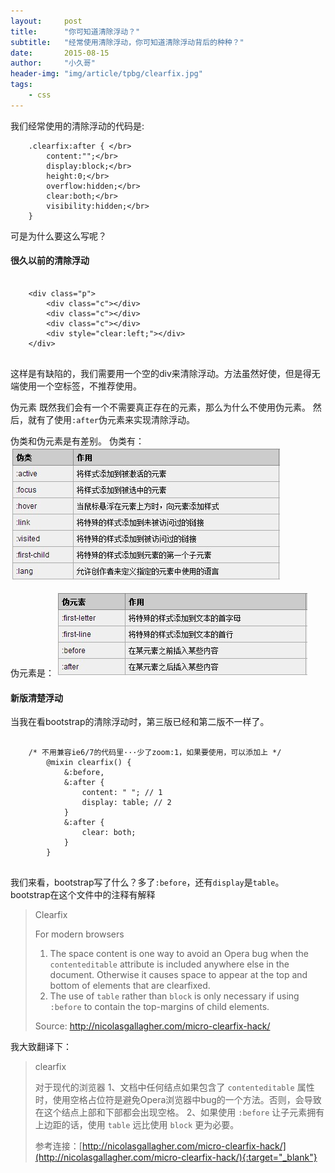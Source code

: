 ```yaml
---
layout:     post
title:      "你可知道清除浮动？"
subtitle:   "经常使用清除浮动，你可知道清除浮动背后的种种？"
date:       2015-08-15
author:     "小久哥"
header-img: "img/article/tpbg/clearfix.jpg"
tags:
    - css
---
```


我们经常使用的清除浮动的代码是:
```
	.clearfix:after { </br>
		content:"";</br>
		display:block;</br>
		height:0;</br>
		overflow:hidden;</br>
		clear:both;</br>
		visibility:hidden;</br>
	}
```
可是为什么要这么写呢？

#### 很久以前的清除浮动
<pre>
	<code>
	&lt;div class="p"&gt;
	    &lt;div class="c"&gt;&lt;/div&gt;
	    &lt;div class="c"&gt;&lt;/div&gt;
	    &lt;div class="c"&gt;&lt;/div&gt;
	    &lt;div style="clear:left;"&gt;&lt;/div&gt;
	&lt;/div&gt;
	</code>
</pre>

这样是有缺陷的，我们需要用一个空的div来清除浮动。方法虽然好使，但是得无端使用一个空标签，不推荐使用。

伪元素
既然我们会有一个不需要真正存在的元素，那么为什么不使用伪元素。
然后，就有了使用`:after`伪元素来实现清除浮动。

伪类和伪元素是有差别。
伪类有：
![img](/img/article/insert/20150815/weilei.jpg)

伪元素是：
![img](/img/article/insert/20150815/weiyuansu.jpg)

#### 新版清楚浮动
当我在看bootstrap的清除浮动时，第三版已经和第二版不一样了。
<pre>
	<code>
	/* 不用兼容ie6/7的代码里···少了zoom:1，如果要使用，可以添加上 */
		@mixin clearfix() {
			&:before,
			&:after {
				content: " "; // 1
				display: table; // 2
			}
			&:after {
				clear: both;
			}
		}
	</code>
</pre>
我们来看，bootstrap写了什么？多了`:before`，还有`display`是`table`。
bootstrap在这个文件中的注释有解释

> Clearfix
>
> For modern browsers
> 1. The space content is one way to avoid an Opera bug when the
>    `contenteditable` attribute is included anywhere else in the document.
>    Otherwise it causes space to appear at the top and bottom of elements
>    that are clearfixed.
> 2. The use of `table` rather than `block` is only necessary if using
>    `:before` to contain the top-margins of child elements.
>
> Source: http://nicolasgallagher.com/micro-clearfix-hack/

我大致翻译下：

> clearfix
>
> 对于现代的浏览器
> 1、文档中任何结点如果包含了 `contenteditable` 属性时，使用空格占位符是避免Opera浏览器中bug的一个方法。否则，会导致在这个结点上部和下部都会出现空格。
> 2、如果使用 `:before` 让子元素拥有上边距的话，使用 `table` 远比使用 `block` 更为必要。
>
> 参考连接：[http://nicolasgallagher.com/micro-clearfix-hack/](http://nicolasgallagher.com/micro-clearfix-hack/){:target="_blank"}











